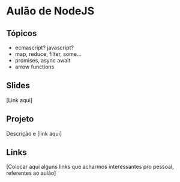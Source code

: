 # Aulão de NodeJS

## Tópicos
- ecmascript? javascript?
- map, reduce, filter, some...
- promises, async await
- arrow functions

## Slides

[Link aqui]

## Projeto

Descrição e [link aqui]

## Links

[Colocar aqui alguns links que acharmos interessantes pro pessoal, referentes ao aulão]

